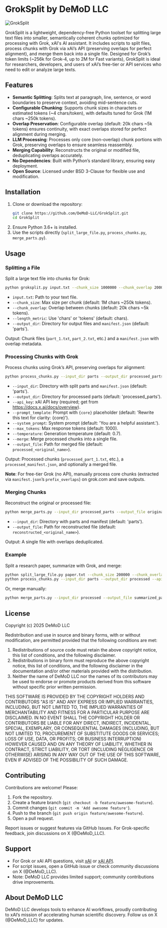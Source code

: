 # GrokSplit by DeMoD LLC

![GrokSplit](groksplit.svg)

GrokSplit is a lightweight, dependency-free Python toolset for splitting large text files into smaller, semantically coherent chunks optimized for processing with Grok, xAI's AI assistant. It includes scripts to split files, process chunks with Grok via xAI’s API (preserving overlaps for perfect alignment), and merge them back into a single file. Designed for Grok’s token limits (~256k for Grok-4, up to 2M for Fast variants), GrokSplit is ideal for researchers, developers, and users of xAI’s free-tier or API services who need to edit or analyze large texts.

## Features
- **Semantic Splitting**: Splits text at paragraph, line, sentence, or word boundaries to preserve context, avoiding mid-sentence cuts.
- **Configurable Chunking**: Supports chunk sizes in characters or estimated tokens (~4 chars/token), with defaults tuned for Grok (1M chars ~250k tokens).
- **Overlap Preservation**: Configurable overlap (default: 20k chars ~5k tokens) ensures continuity, with exact overlaps stored for perfect alignment during merging.
- **LLM Processing**: Processes only core (non-overlap) chunk portions with Grok, preserving overlaps to ensure seamless reassembly.
- **Merging Capability**: Reconstructs the original or modified file, deduplicating overlaps accurately.
- **No Dependencies**: Built with Python’s standard library, ensuring easy deployment.
- **Open Source**: Licensed under BSD 3-Clause for flexible use and modification.

## Installation
1. Clone or download the repository:
   ```bash
   git clone https://github.com/DeMoD-LLC/GrokSplit.git
   cd GrokSplit
   ```
2. Ensure Python 3.6+ is installed.
3. Use the scripts directly (`split_large_file.py`, `process_chunks.py`, `merge_parts.py`).

## Usage

### Splitting a File
Split a large text file into chunks for Grok:
```bash
python groksplit.py input.txt --chunk_size 1000000 --chunk_overlap 20000 --length_metric tokens --output_dir parts
```
- `input.txt`: Path to your text file.
- `--chunk_size`: Max size per chunk (default: 1M chars ~250k tokens).
- `--chunk_overlap`: Overlap between chunks (default: 20k chars ~5k tokens).
- `--length_metric`: Use 'chars' or 'tokens' (default: chars).
- `--output_dir`: Directory for output files and `manifest.json` (default: 'parts').

Output: Chunk files (`part_1.txt`, `part_2.txt`, etc.) and a `manifest.json` with overlap metadata.

### Processing Chunks with Grok
Process chunks using Grok’s API, preserving overlaps for alignment:
```bash
python process_chunks.py --input_dir parts --output_dir processed_parts --api_key YOUR_API_KEY --prompt_template "Summarize this text: {core}" --merge --output_file modified.txt
```
- `--input_dir`: Directory with split parts and `manifest.json` (default: 'parts').
- `--output_dir`: Directory for processed parts (default: 'processed_parts').
- `--api_key`: xAI API key (required; get from https://docs.x.ai/docs/overview).
- `--prompt_template`: Prompt with `{core}` placeholder (default: 'Rewrite this text for clarity: {core}').
- `--system_prompt`: System prompt (default: 'You are a helpful assistant.').
- `--max_tokens`: Max response tokens (default: 1000).
- `--temperature`: Generation temperature (default: 0.7).
- `--merge`: Merge processed chunks into a single file.
- `--output_file`: Path for merged file (default: `processed_<original_name>`).

Output: Processed chunks (`processed_part_1.txt`, etc.), a `processed_manifest.json`, and optionally a merged file.

**Note**: For free-tier Grok (no API), manually process core chunks (extracted via `manifest.json`’s `prefix_overlaps`) on grok.com and save outputs.

### Merging Chunks
Reconstruct the original or processed file:
```bash
python merge_parts.py --input_dir processed_parts --output_file original.txt
```
- `--input_dir`: Directory with parts and manifest (default: 'parts').
- `--output_file`: Path for reconstructed file (default: `reconstructed_<original_name>`).

Output: A single file with overlaps deduplicated.

### Example
Split a research paper, summarize with Grok, and merge:
```bash
python split_large_file.py paper.txt --chunk_size 200000 --chunk_overlap 10000 --length_metric tokens
python process_chunks.py --input_dir parts --output_dir processed --api_key YOUR_API_KEY --prompt_template "Summarize this text: {core}" --merge --output_file summarized_paper.txt
```
Or, merge manually:
```bash
python merge_parts.py --input_dir processed --output_file summarized_paper.txt
```

## License
Copyright (c) 2025 DeMoD LLC

Redistribution and use in source and binary forms, with or without modification, are permitted provided that the following conditions are met:

1. Redistributions of source code must retain the above copyright notice, this list of conditions, and the following disclaimer.
2. Redistributions in binary form must reproduce the above copyright notice, this list of conditions, and the following disclaimer in the documentation and/or other materials provided with the distribution.
3. Neither the name of DeMoD LLC nor the names of its contributors may be used to endorse or promote products derived from this software without specific prior written permission.

THIS SOFTWARE IS PROVIDED BY THE COPYRIGHT HOLDERS AND CONTRIBUTORS "AS IS" AND ANY EXPRESS OR IMPLIED WARRANTIES, INCLUDING, BUT NOT LIMITED TO, THE IMPLIED WARRANTIES OF MERCHANTABILITY AND FITNESS FOR A PARTICULAR PURPOSE ARE DISCLAIMED. IN NO EVENT SHALL THE COPYRIGHT HOLDER OR CONTRIBUTORS BE LIABLE FOR ANY DIRECT, INDIRECT, INCIDENTAL, SPECIAL, EXEMPLARY, OR CONSEQUENTIAL DAMAGES (INCLUDING, BUT NOT LIMITED TO, PROCUREMENT OF SUBSTITUTE GOODS OR SERVICES; LOSS OF USE, DATA, OR PROFITS; OR BUSINESS INTERRUPTION) HOWEVER CAUSED AND ON ANY THEORY OF LIABILITY, WHETHER IN CONTRACT, STRICT LIABILITY, OR TORT (INCLUDING NEGLIGENCE OR OTHERWISE) ARISING IN ANY WAY OUT OF THE USE OF THIS SOFTWARE, EVEN IF ADVISED OF THE POSSIBILITY OF SUCH DAMAGE.

## Contributing
Contributions are welcome! Please:
1. Fork the repository.
2. Create a feature branch (`git checkout -b feature/awesome-feature`).
3. Commit changes (`git commit -m 'Add awesome feature'`).
4. Push to the branch (`git push origin feature/awesome-feature`).
5. Open a pull request.

Report issues or suggest features via GitHub Issues. For Grok-specific feedback, join discussions on X (@DeMoD_LLC).

## Support
- For Grok or xAI API questions, visit [xAI](https://x.ai) or [xAI API](https://x.ai/api).
- For script issues, open a GitHub issue or check community discussions on X (@DeMoD_LLC).
- Note: DeMoD LLC provides limited support; community contributions drive improvements.

## About DeMoD LLC
DeMoD LLC develops tools to enhance AI workflows, proudly contributing to xAI’s mission of accelerating human scientific discovery. Follow us on X (@DeMoD_LLC) for updates.
